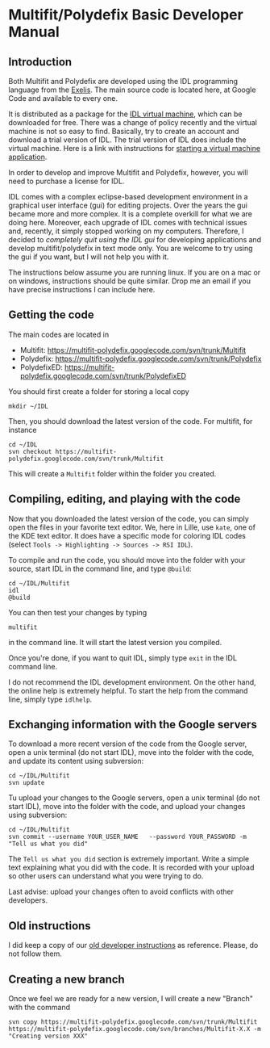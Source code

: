 # Multifit/Polydefix Basic Developer Manual #

## Introduction ##

Both Multifit and Polydefix are developed using the IDL programming language from the [Exelis](http://www.exelisvis.com/ProductsServices/IDL.aspx). The main source code is located here, at Google Code and available to every one.

It is distributed as a package for the [IDL virtual machine](http://www.exelisvis.com/Support/HelpArticlesDetail/TabId/219/ArtMID/900/ArticleID/12395/The-IDL-Virtual-Machine.aspx), which can be downloaded for free. There was a change of policy recently and the virtual machine is not so easy to find. Basically, try to create an account and download a trial version of IDL. The trial version of IDL does include the virtual machine. Here is a link with instructions for [starting a virtual machine application](http://www.exelisvis.com/Support/HelpArticlesDetail/TabId/219/ArtMID/900/ArticleID/4633/4633.aspx).

In order to develop and improve Multifit and Polydefix, however, you will need to purchase a license for IDL.

IDL comes with a complex eclipse-based development environment in a graphical user interface (gui) for editing projects. Over the years the gui became more and more complex. It is a complete overkill for what we are doing here. Moreover, each upgrade of IDL comes with technical issues and, recently, it simply stopped working on my computers. Therefore, I decided to _completely quit using the IDL gui_ for developing applications and develop multifit/polydefix in text mode only. You are welcome to try using the gui if you want, but I will not help you with it.

The instructions below assume you are running linux. If you are on a mac or on windows, instructions should be quite similar. Drop me an email if you have precise instructions I can include here.

## Getting the code ##

The main codes are located in
  * Multifit: https://multifit-polydefix.googlecode.com/svn/trunk/Multifit
  * Polydefix: https://multifit-polydefix.googlecode.com/svn/trunk/Polydefix
  * PolydefixED: https://multifit-polydefix.googlecode.com/svn/trunk/PolydefixED

You should first create a folder for storing a local copy
```
mkdir ~/IDL
```

Then, you should download the latest version of the code. For multifit, for instance
```
cd ~/IDL
svn checkout https://multifit-polydefix.googlecode.com/svn/trunk/Multifit
```
This will create a `Multifit` folder within the folder you created.

## Compiling, editing, and playing with the code ##

Now that you downloaded the latest version of the code, you can simply open the files in your favorite text editor. We, here in Lille, use `kate`, one of the KDE text editor. It does have a specific mode for coloring IDL codes (select `Tools -> Highlighting -> Sources -> RSI IDL`).

To compile and run the code, you should move into the folder with your source, start IDL in the command line, and type `@build`:
```
cd ~/IDL/Multifit
idl
@build
```
You can then test your changes by typing
```
multifit
```
in the command line. It will start the latest version you compiled.

Once you're done, if you want to quit IDL, simply type `exit` in the IDL command line.

I do not recommend the IDL development environment. On the other hand, the online help is extremely helpful. To start the help from the command line, simply type `idlhelp`.

## Exchanging information with the Google servers ##

To download a more recent version of the code from the Google server, open a unix terminal (do not start IDL), move into the folder with the code, and update its content using subversion:
```
cd ~/IDL/Multifit
svn update
```

Tu upload your changes to the Google servers, open a unix terminal (do not start IDL), move into the folder with the code, and upload your changes using subversion:
```
cd ~/IDL/Multifit
svn commit --username YOUR_USER_NAME   --password YOUR_PASSWORD -m "Tell us what you did"
```
The `Tell us what you did` section is extremely important. Write a simple text explaining what you did with the code. It is recorded with your upload so other users can understand what you were trying to do.

Last advise: upload your changes often to avoid conflicts with other developers.

## Old instructions ##

I did keep a copy of our [old developer instructions](OldDevManual.md) as reference. Please, do not follow them.

## Creating a new branch ##

Once we feel we are ready for a new version, I will create a new "Branch" with the command
```
svn copy https://multifit-polydefix.googlecode.com/svn/trunk/Multifit https://multifit-polydefix.googlecode.com/svn/branches/Multifit-X.X -m "Creating version XXX"
```